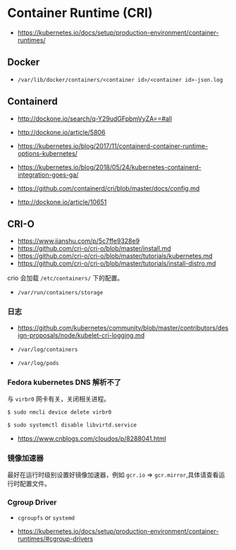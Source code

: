 # Container Runtime (CRI)

* https://kubernetes.io/docs/setup/production-environment/container-runtimes/

## Docker

* `/var/lib/docker/containers/<container id>/<container id>-json.log`

## Containerd

* http://dockone.io/search/q-Y29udGFpbmVyZA==#all
* http://dockone.io/article/5806
* https://kubernetes.io/blog/2017/11/containerd-container-runtime-options-kubernetes/
* https://kubernetes.io/blog/2018/05/24/kubernetes-containerd-integration-goes-ga/
* https://github.com/containerd/cri/blob/master/docs/config.md

* http://dockone.io/article/10651

## CRI-O

* https://www.jianshu.com/p/5c7ffe9328e9
* https://github.com/cri-o/cri-o/blob/master/install.md
* https://github.com/cri-o/cri-o/blob/master/tutorials/kubernetes.md
* https://github.com/cri-o/cri-o/blob/master/tutorials/install-distro.md

crio 会加载 `/etc/containers/` 下的配置。

* `/var/run/containers/storage`

### 日志

* https://github.com/kubernetes/community/blob/master/contributors/design-proposals/node/kubelet-cri-logging.md

* `/var/log/containers`
* `/var/log/pods`

### Fedora kubernetes DNS 解析不了

与 `virbr0` 网卡有关，关闭相关进程。

```bash
$ sudo nmcli device delete virbr0

$ sudo systemctl disable libvirtd.service
```

* https://www.cnblogs.com/cloudos/p/8288041.html

### 镜像加速器

最好在运行时级别设置好镜像加速器，例如 `gcr.io` => `gcr.mirror`,具体请查看运行时配置文件。

### Cgroup Driver

* `cgroupfs` or `systemd`

* https://kubernetes.io/docs/setup/production-environment/container-runtimes/#cgroup-drivers
